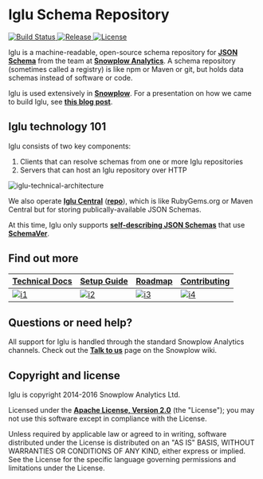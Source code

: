 # Iglu Schema Repository

[ ![Build Status][travis-image] ][travis]
[ ![Release][release-image] ][releases]
[ ![License][license-image] ][license]

Iglu is a machine-readable, open-source schema repository for **[JSON Schema][json-schema]** from the team at **[Snowplow Analytics][snowplow-website]**. A schema repository (sometimes called a registry) is like npm or Maven or git, but holds data schemas instead of software or code.

Iglu is used extensively in **[Snowplow][snowplow-repo]**. For a presentation on how we came to build Iglu, see **[this blog post][snowplow-schema-post]**.

## Iglu technology 101

Iglu consists of two key components:

1. Clients that can resolve schemas from one or more Iglu repositories
2. Servers that can host an Iglu repository over HTTP

![iglu-technical-architecture][iglu-technical-architecture]

We also operate **[Iglu Central][iglu-central]** (**[repo][iglu-central-repo]**), which is like RubyGems.org or Maven Central but for storing publically-available JSON Schemas.

At this time, Iglu only supports **[self-describing JSON Schemas][self-desc-jsons]** that use **[SchemaVer][schemaver]**.

## Find out more

| **[Technical Docs][techdocs]**     | **[Setup Guide][setup]**     | **[Roadmap][roadmap]**           | **[Contributing][contributing]**           |
|-------------------------------------|-------------------------------|-----------------------------------|---------------------------------------------|
| [![i1][techdocs-image]][techdocs] | [![i2][setup-image]][setup] | [![i3][roadmap-image]][roadmap] | [![i4][contributing-image]][contributing] |

## Questions or need help?

All support for Iglu is handled through the standard Snowplow Analytics channels. Check out the **[Talk to us][talk-to-us]** page on the Snowplow wiki.

## Copyright and license

Iglu is copyright 2014-2016 Snowplow Analytics Ltd.

Licensed under the **[Apache License, Version 2.0][license]** (the "License");
you may not use this software except in compliance with the License.

Unless required by applicable law or agreed to in writing, software
distributed under the License is distributed on an "AS IS" BASIS,
WITHOUT WARRANTIES OR CONDITIONS OF ANY KIND, either express or implied.
See the License for the specific language governing permissions and
limitations under the License.

[travis-image]: https://travis-ci.org/snowplow/iglu.png?branch=master
[travis]: http://travis-ci.org/snowplow/iglu

[release-image]: https://img.shields.io/badge/release-6_Ceres-orange.svg?style=flat
[releases]: https://github.com/snowplow/snowplow/releases

[license-image]: http://img.shields.io/badge/license-Apache--2-blue.svg?style=flat
[license]: http://www.apache.org/licenses/LICENSE-2.0

[json-schema]: http://json-schema.org/
[snowplow-website]: http://snowplowanalytics.com
[snowplow-repo]: https://github.com/snowplow/snowplow
[iglu-central-repo]: https://github.com/snowplow/iglu-central

[snowplow-schema-post]: http://snowplowanalytics.com/blog/2014/06/06/making-snowplow-schemas-flexible-a-technical-approach/
[self-desc-jsons]: http://snowplowanalytics.com/blog/2014/05/15/introducing-self-describing-jsons/
[schemaver]: http://snowplowanalytics.com/blog/2014/05/13/introducing-schemaver-for-semantic-versioning-of-schemas/

[iglu-central]: http://iglucentral.com

[iglu-technical-architecture]: https://github.com/snowplow/iglu/wiki/technical-documentation/images/technical-architecture.png

[techdocs-image]: https://d3i6fms1cm1j0i.cloudfront.net/github/images/techdocs.png
[setup-image]: https://d3i6fms1cm1j0i.cloudfront.net/github/images/setup.png
[roadmap-image]: https://d3i6fms1cm1j0i.cloudfront.net/github/images/roadmap.png
[contributing-image]: https://d3i6fms1cm1j0i.cloudfront.net/github/images/contributing.png

[techdocs]: https://github.com/snowplow/iglu/wiki/Iglu-technical-documentation
[setup]: https://github.com/snowplow/iglu/wiki/Setting-up-Iglu
[roadmap]: https://github.com/snowplow/iglu/wiki/Product-roadmap
[contributing]: https://github.com/snowplow/iglu/wiki/Contributing

[talk-to-us]: https://github.com/snowplow/snowplow/wiki/Talk-to-us
